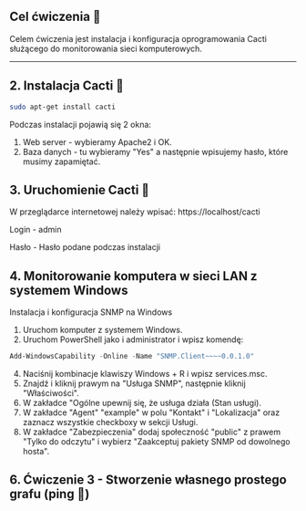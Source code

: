 ## Cel ćwiczenia 📖

Celem ćwiczenia jest instalacja i konfiguracja oprogramowania Cacti służącego do monitorowania sieci komputerowych.

---

## 2. Instalacja Cacti 🌵

```bash
sudo apt-get install cacti
```
Podczas instalacji pojawią się 2 okna:
1. Web server - wybieramy Apache2 i OK.
2. Baza danych - tu  wybieramy "Yes" a następnie wpisujemy hasło, które musimy zapamiętać.

## 3. Uruchomienie Cacti 🚀
W przeglądarce internetowej należy wpisać: https://localhost/cacti

Login - admin

Hasło - Hasło podane podczas instalacji

## 4. Monitorowanie komputera w sieci LAN z systemem Windows

Instalacja i konfiguracja SNMP na Windows
1. Uruchom komputer z systemem Windows.
2. Uruchom PowerShell jako i administrator i wpisz komendę:
  ```PowerShell
  Add-WindowsCapability -Online -Name "SNMP.Client~~~~0.0.1.0"
  ```
4. Naciśnij kombinacje klawiszy Windows + R i wpisz services.msc.
5. Znajdź i kliknij prawym na "Usługa SNMP", następnie kliknij "Właściwości".
6. W zakładce "Ogólne upewnij się, że usługa działa (Stan usługi).
7. W zakładce "Agent" "example" w polu "Kontakt" i "Lokalizacja" oraz zaznacz wszystkie checkboxy w sekcji Usługi.
8. W zakładce "Zabezpieczenia" dodaj społeczność "public" z prawem "Tylko do odczytu" i wybierz "Zaakceptuj pakiety SNMP od dowolnego hosta".



## 6. Ćwiczenie 3 - Stworzenie własnego prostego grafu (ping 🏓)
